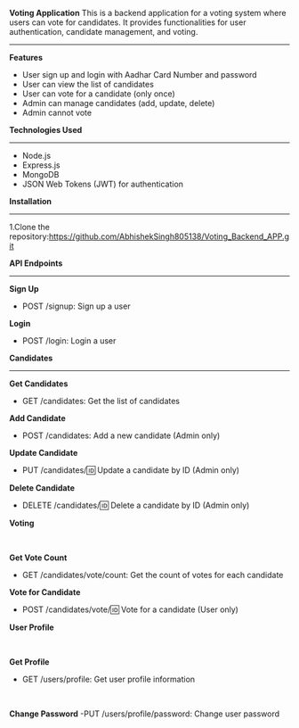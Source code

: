 **Voting Application**
This is a backend application for a voting system where users can vote for candidates. It provides functionalities for user authentication, candidate management, and voting.
***
**Features**
- User sign up and login with Aadhar Card Number and password
- User can view the list of candidates
- User can vote for a candidate (only once)
- Admin can manage candidates (add, update, delete)
- Admin cannot vote

**Technologies Used**
***
- Node.js
- Express.js
- MongoDB
- JSON Web Tokens (JWT) for authentication

**Installation**
***
1.Clone the repository:https://github.com/AbhishekSingh805138/Voting_Backend_APP.git

**API Endpoints**
***
**Sign Up**
- POST /signup: Sign up a user

**Login**
- POST /login: Login a user

**Candidates**
***
**Get Candidates**
- GET /candidates: Get the list of candidates
  
**Add Candidate**
- POST /candidates: Add a new candidate (Admin only)

**Update Candidate**
- PUT /candidates/:id: Update a candidate by ID (Admin only)
  
**Delete Candidate**
- DELETE /candidates/:id: Delete a candidate by ID (Admin only)

**Voting**

<br>

**Get Vote Count**
- GET /candidates/vote/count: Get the count of votes for each candidate

**Vote for Candidate**
- POST /candidates/vote/:id: Vote for a candidate (User only)

**User Profile**

<br>

**Get Profile**
- GET /users/profile: Get user profile information
<br>

**Change Password**
  -PUT /users/profile/password: Change user password









